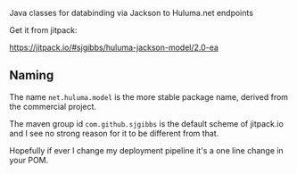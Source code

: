 Java classes for databinding via Jackson to Huluma.net endpoints

Get it from jitpack:

https://jitpack.io/#sjgibbs/huluma-jackson-model/2.0-ea

## Naming

The name `net.huluma.model` is the more stable package name, derived from the commercial project.

The maven group id `com.github.sjgibbs` is the default scheme of jitpack.io
and I see no strong reason for it to be different from that.

Hopefully if ever I change my deployment pipeline it's a one line change in your POM.

